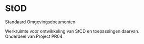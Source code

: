 # StOD
Standaard Omgevingsdocumenten

Werkruimte voor ontwikkeling van StOD en toepassingen daarvan.
Onderdeel van Project PR04.
